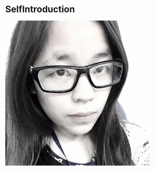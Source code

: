 # SelfIntroduction
 
[![image](https://github.com/Fuxiaoqin/SelfIntroduction/blob/master/images/my.jpg?raw=true "点我跳转更多个人介绍")](https://fuxiaoqin.github.io/SelfIntroduction/index.html)

